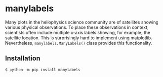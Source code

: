 # manylabels

Many plots in the heliophysics science community are of satellites showing various physical 
observations. To place these observations in context, scientists often include multiple
x-axis labels showing, for example, the satellite location. This is surprisingly hard to implement using matplotlib. Nevertheless, `manylabels.ManyLabels()` class provides this functionality. 

## Installation

```shell
$ python -m pip install manylabels
```
